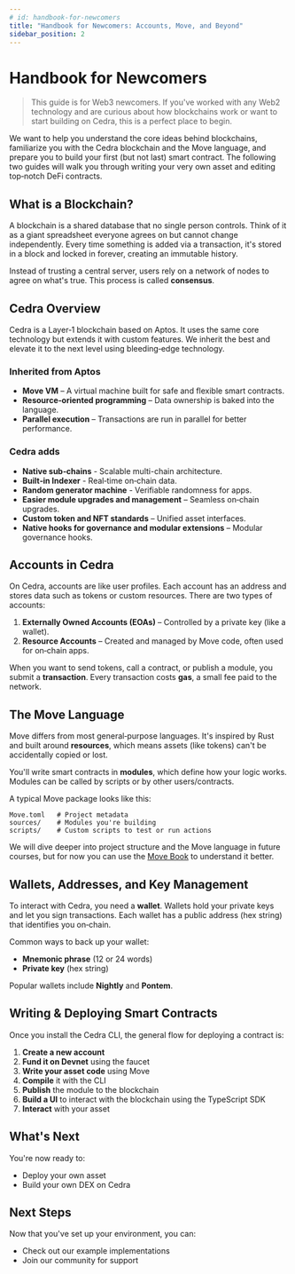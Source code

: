 ```yaml
---
# id: handbook-for-newcomers
title: "Handbook for Newcomers: Accounts, Move, and Beyond"
sidebar_position: 2
---
```


# Handbook for Newcomers

> This guide is for Web3 newcomers. If you've worked with any Web2 technology and are curious about how blockchains work or want to start building on Cedra, this is a perfect place to begin.

We want to help you understand the core ideas behind blockchains, familiarize you with the Cedra blockchain and the Move language, and prepare you to build your first (but not last) smart contract. The following two guides will walk you through writing your very own asset and editing top‑notch DeFi contracts.

## What is a Blockchain?

A blockchain is a shared database that no single person controls. Think of it as a giant spreadsheet everyone agrees on but cannot change independently. Every time something is added via a transaction, it's stored in a block and locked in forever, creating an immutable history.

Instead of trusting a central server, users rely on a network of nodes to agree on what's true. This process is called **consensus**.

## Cedra Overview

Cedra is a Layer‑1 blockchain based on Aptos. It uses the same core technology but extends it with custom features. We inherit the best and elevate it to the next level using bleeding‑edge technology.

### Inherited from Aptos

* **Move VM** – A virtual machine built for safe and flexible smart contracts.
* **Resource‑oriented programming** – Data ownership is baked into the language.
* **Parallel execution** – Transactions are run in parallel for better performance.

### Cedra adds

* **Native sub‑chains** - Scalable multi-chain architecture.
* **Built‑in Indexer** - Real‑time on‑chain data.
* **Random generator machine** - Verifiable randomness for apps.
* **Easier module upgrades and management** – Seamless on‑chain upgrades.
* **Custom token and NFT standards** – Unified asset interfaces.
* **Native hooks for governance and modular extensions** – Modular governance hooks.

## Accounts in Cedra

On Cedra, accounts are like user profiles. Each account has an address and stores data such as tokens or custom resources. There are two types of accounts:

1. **Externally Owned Accounts (EOAs)** – Controlled by a private key (like a wallet).
2. **Resource Accounts** – Created and managed by Move code, often used for on‑chain apps.

When you want to send tokens, call a contract, or publish a module, you submit a **transaction**. Every transaction costs **gas**, a small fee paid to the network.

## The Move Language

Move differs from most general‑purpose languages. It's inspired by Rust and built around **resources**, which means assets (like tokens) can't be accidentally copied or lost.

You'll write smart contracts in **modules**, which define how your logic works. Modules can be called by scripts or by other users/contracts.

A typical Move package looks like this:

```text
Move.toml   # Project metadata
sources/    # Modules you're building
scripts/    # Custom scripts to test or run actions
```

We will dive deeper into project structure and the Move language in future courses, but for now you can use the [Move Book](https://move-book.com/reference/) to understand it better.

## Wallets, Addresses, and Key Management

To interact with Cedra, you need a **wallet**. Wallets hold your private keys and let you sign transactions. Each wallet has a public address (hex string) that identifies you on‑chain.

Common ways to back up your wallet:

* **Mnemonic phrase** (12 or 24 words)
* **Private key** (hex string)

Popular wallets include **Nightly** and **Pontem**.

## Writing & Deploying Smart Contracts

Once you install the Cedra CLI, the general flow for deploying a contract is:

1. **Create a new account**
2. **Fund it on Devnet** using the faucet
3. **Write your asset code** using Move
4. **Compile** it with the CLI
5. **Publish** the module to the blockchain
6. **Build a UI** to interact with the blockchain using the TypeScript SDK
7. **Interact** with your asset

## What's Next

You're now ready to:

* Deploy your own asset
* Build your own DEX on Cedra


## Next Steps

Now that you've set up your environment, you can:

- Check out our example implementations
- Join our community for support 